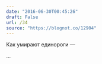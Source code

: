 ```yaml
---
date: "2016-06-30T00:45:26"
draft: False
url: /34
source: "https://blognot.co/12904"
---
```


Как умирают единороги — 

...
